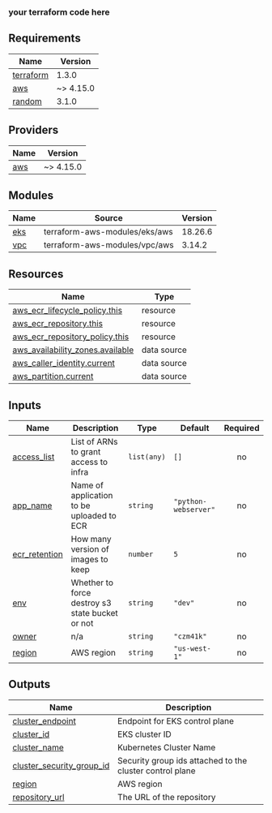 ### your terraform code here

<!-- BEGIN_TF_DOCS -->
## Requirements

| Name | Version |
|------|---------|
| <a name="requirement_terraform"></a> [terraform](#requirement\_terraform) | 1.3.0 |
| <a name="requirement_aws"></a> [aws](#requirement\_aws) | ~> 4.15.0 |
| <a name="requirement_random"></a> [random](#requirement\_random) | 3.1.0 |

## Providers

| Name | Version |
|------|---------|
| <a name="provider_aws"></a> [aws](#provider\_aws) | ~> 4.15.0 |

## Modules

| Name | Source | Version |
|------|--------|---------|
| <a name="module_eks"></a> [eks](#module\_eks) | terraform-aws-modules/eks/aws | 18.26.6 |
| <a name="module_vpc"></a> [vpc](#module\_vpc) | terraform-aws-modules/vpc/aws | 3.14.2 |

## Resources

| Name | Type |
|------|------|
| [aws_ecr_lifecycle_policy.this](https://registry.terraform.io/providers/hashicorp/aws/latest/docs/resources/ecr_lifecycle_policy) | resource |
| [aws_ecr_repository.this](https://registry.terraform.io/providers/hashicorp/aws/latest/docs/resources/ecr_repository) | resource |
| [aws_ecr_repository_policy.this](https://registry.terraform.io/providers/hashicorp/aws/latest/docs/resources/ecr_repository_policy) | resource |
| [aws_availability_zones.available](https://registry.terraform.io/providers/hashicorp/aws/latest/docs/data-sources/availability_zones) | data source |
| [aws_caller_identity.current](https://registry.terraform.io/providers/hashicorp/aws/latest/docs/data-sources/caller_identity) | data source |
| [aws_partition.current](https://registry.terraform.io/providers/hashicorp/aws/latest/docs/data-sources/partition) | data source |

## Inputs

| Name | Description | Type | Default | Required |
|------|-------------|------|---------|:--------:|
| <a name="input_access_list"></a> [access\_list](#input\_access\_list) | List of ARNs to grant access to infra | `list(any)` | `[]` | no |
| <a name="input_app_name"></a> [app\_name](#input\_app\_name) | Name of application to be uploaded to ECR | `string` | `"python-webserver"` | no |
| <a name="input_ecr_retention"></a> [ecr\_retention](#input\_ecr\_retention) | How many version of images to keep | `number` | `5` | no |
| <a name="input_env"></a> [env](#input\_env) | Whether to force destroy s3 state bucket or not | `string` | `"dev"` | no |
| <a name="input_owner"></a> [owner](#input\_owner) | n/a | `string` | `"czm41k"` | no |
| <a name="input_region"></a> [region](#input\_region) | AWS region | `string` | `"us-west-1"` | no |

## Outputs

| Name | Description |
|------|-------------|
| <a name="output_cluster_endpoint"></a> [cluster\_endpoint](#output\_cluster\_endpoint) | Endpoint for EKS control plane |
| <a name="output_cluster_id"></a> [cluster\_id](#output\_cluster\_id) | EKS cluster ID |
| <a name="output_cluster_name"></a> [cluster\_name](#output\_cluster\_name) | Kubernetes Cluster Name |
| <a name="output_cluster_security_group_id"></a> [cluster\_security\_group\_id](#output\_cluster\_security\_group\_id) | Security group ids attached to the cluster control plane |
| <a name="output_region"></a> [region](#output\_region) | AWS region |
| <a name="output_repository_url"></a> [repository\_url](#output\_repository\_url) | The URL of the repository |
<!-- END_TF_DOCS -->